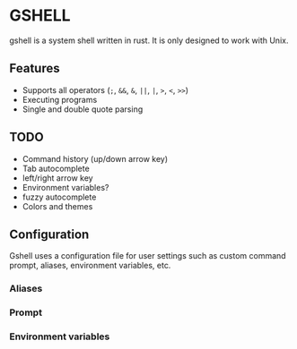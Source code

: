 # GSHELL

gshell is a system shell written in rust. It is only designed to work with Unix.

## Features
 - Supports all operators (`;`, `&&`,  `&`, `||`, `|`, `>`, `<`, `>>`)
 - Executing programs
 - Single and double quote parsing


## TODO
 - Command history (up/down arrow key)
 - Tab autocomplete
 - left/right arrow key
 - Environment variables?
 - fuzzy autocomplete
 - Colors and themes


 ## Configuration

 Gshell uses a configuration file for user settings such as custom command prompt, aliases, environment variables, etc.

 ### Aliases

 ### Prompt

 ### Environment variables
 
